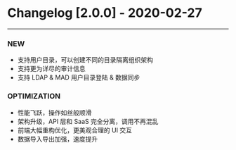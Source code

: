 <!-- generated by script, do not modify it manually -->
# Changelog [2.0.0] - 2020-02-27 

---


### NEW

- 支持用户目录，可以创建不同的目录隔离组织架构
- 支持更为详尽的审计信息
- 支持 LDAP &amp; MAD 用户目录登陆 &amp; 数据同步

### OPTIMIZATION

- 性能飞跃，操作如丝般顺滑
- 架构升级，API 层和 SaaS 完全分离，调用不再混乱
- 前端大幅重构优化，更美观合理的 UI 交互
- 数据导入导出加强，速度提升

